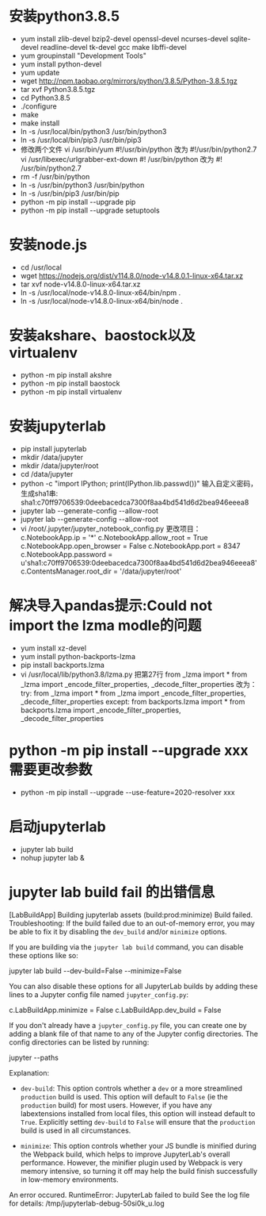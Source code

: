 # 安装python3.8.5
- yum install zlib-devel bzip2-devel openssl-devel ncurses-devel sqlite-devel readline-devel tk-devel gcc make libffi-devel
- yum groupinstall "Development Tools"
- yum install python-devel
- yum update
- wget http://npm.taobao.org/mirrors/python/3.8.5/Python-3.8.5.tgz
- tar xvf Python3.8.5.tgz
- cd Python3.8.5
- ./configure
- make
- make install
- ln -s /usr/local/bin/python3 /usr/bin/python3
- ln -s /usr/local/bin/pip3 /usr/bin/pip3
- 修改两个文件
vi /usr/bin/yum
	#!/usr/bin/python 改为 #!/usr/bin/python2.7
vi /usr/libexec/urlgrabber-ext-down
	#! /usr/bin/python 改为 #! /usr/bin/python2.7
- rm -f /usr/bin/python
- ln -s /usr/bin/python3 /usr/bin/python
- ln -s /usr/bin/pip3 /usr/bin/pip
- python -m pip install --upgrade pip
- python -m pip install --upgrade setuptools

# 安装node.js
- cd /usr/local
- wget https://nodejs.org/dist/v114.8.0/node-v14.8.0.1-linux-x64.tar.xz
- tar xvf node-v14.8.0-linux-x64.tar.xz
- ln -s /usr/local/node-v14.8.0-linux-x64/bin/npm .
- ln -s /usr/local/node-v14.8.0-linux-x64/bin/node .

# 安装akshare、baostock以及virtualenv
- python -m pip install akshre
- python -m pip install baostock
- python -m pip install virtualenv

# 安装jupyterlab
- pip install jupyterlab
- mkdir /data/jupyter
- mkdir /data/jupyter/root
- cd /data/jupyter
- python -c "import IPython; print(IPython.lib.passwd())"
输入自定义密码，生成sha1串: sha1:c70ff9706539:0deebacedca7300f8aa4bd541d6d2bea946eeea8
- jupyter lab --generate-config --allow-root
- jupyter lab --generate-config --allow-root
- vi /root/.jupyter/jupyter_notebook_config.py
	更改项目：
	c.NotebookApp.ip = '*'
	c.NotebookApp.allow_root = True
	c.NotebookApp.open_browser = False
	c.NotebookApp.port = 8347
	c.NotebookApp.password = u'sha1:c70ff9706539:0deebacedca7300f8aa4bd541d6d2bea946eeea8'
	c.ContentsManager.root_dir = '/data/jupyter/root'

# 解决导入pandas提示:Could not import the lzma modle的问题
- yum install xz-devel
- yum install python-backports-lzma
- pip install backports.lzma
- vi /usr/local/lib/python3.8/lzma.py
	把第27行
		from _lzma import *
		from _lzma import _encode_filter_properties, _decode_filter_properties
	改为：
		try:
			from _lzma import *
			from _lzma import _encode_filter_properties, _decode_filter_properties
		except:
			from backports.lzma import *
			from backports.lzma import _encode_filter_properties, _decode_filter_properties

# python -m pip install --upgrade xxx 需要更改参数
- python -m pip install --upgrade --use-feature=2020-resolver xxx

# 启动jupyterlab
- jupyter lab build
- nohup jupyter lab &

# jupyter lab build fail 的出错信息

[LabBuildApp] Building jupyterlab assets (build:prod:minimize)
Build failed.
Troubleshooting: If the build failed due to an out-of-memory error, you
may be able to fix it by disabling the `dev_build` and/or `minimize` options.

If you are building via the `jupyter lab build` command, you can disable
these options like so:

jupyter lab build --dev-build=False --minimize=False

You can also disable these options for all JupyterLab builds by adding these
lines to a Jupyter config file named `jupyter_config.py`:

c.LabBuildApp.minimize = False
c.LabBuildApp.dev_build = False

If you don't already have a `jupyter_config.py` file, you can create one by
adding a blank file of that name to any of the Jupyter config directories.
The config directories can be listed by running:

jupyter --paths

Explanation:

- `dev-build`: This option controls whether a `dev` or a more streamlined
`production` build is used. This option will default to `False` (ie the
`production` build) for most users. However, if you have any labextensions
installed from local files, this option will instead default to `True`.
Explicitly setting `dev-build` to `False` will ensure that the `production`
build is used in all circumstances.

- `minimize`: This option controls whether your JS bundle is minified
during the Webpack build, which helps to improve JupyterLab's overall
performance. However, the minifier plugin used by Webpack is very memory
intensive, so turning it off may help the build finish successfully in
low-memory environments.

An error occured.
RuntimeError: JupyterLab failed to build
See the log file for details:  /tmp/jupyterlab-debug-50si0k_u.log